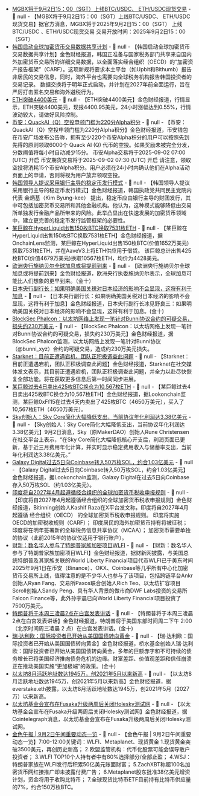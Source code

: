 - [MGBX将于9月2日15：00（SGT）上线BTC/USDC、 ETH/USDC现货交易](https://support.mgbx.com/hc/zh-cn/articles/13660120961295) - 📰 null - 【MGBX将于9月2日15：00（SGT）上线BTC/USDC、 ETH/USDC现货交易】据官方消息，MGBX将于2025年9月2日15：00（SGT） 上线BTC/USDC 、ETH/USDC现货交易 
交易开放时间：2025年9月2日15：00（SGT）
- [韩国启动全球加密货币交易数据共享计划](https://ns3.ai/en/bVNg1m1Wpv) - 📰 null - 【韩国启动全球加密货币交易数据共享计划】金色财经报道，韩国正准备与国家税务部门共享来自国内外加密货币交易所的详细交易数据，以全面落实经合组织（OECD）的“加密资产报告框架”（CARF）。这项新规将要求本土平台（如Upbit和Bithumb）报告非居民的交易信息，同时，海外平台也需要向全球税务机构报告韩国投资者的交易记录。 
数据交换将于明年正式启动，并计划在2027年前全面运行，旨在严厉打击匿名交易和海外避税行为。
- [ETH突破4400美元]() - 📰 null - 【ETH突破4400美元】金色财经报道，行情显示，ETH突破4400美元，现报4400.95美元，24小时涨幅达到0.55%，行情波动较大，请做好风险控制。
- [币安：QuackAI（Q）空投申领门槛为220分Alpha积分](https://www.binance.com/zh-CN/square/post/29133512781250) - 📰 null - 【币安：QuackAI（Q）空投申领门槛为220分Alpha积分】金色财经报道，币安钱包在币安广场发布公告称，拥有至少220个币安Alpha积分的用户可以按照先到先得的原则领取6000个 Quack AI (Q) 代币的空投。如果奖励未被完全分发，分数阈值将每小时自动减少15分。 
币安Alpha交易将于2025-09-02 07:00 (UTC) 开启 
币安期货交易将于2025-09-02 07:30 (UTC) 开启 
请注意，领取空投将消耗15个币安Alpha积分。用户必须在24小时内确认他们在Alpha活动页面上的申请，否则将视为用户放弃领取空投。
- [韩国领导人提议采用银行主导的稳定币发行模式](https://ns3.ai/en/3dxldRd7x8) - 📰 null - 【韩国领导人提议采用银行主导的稳定币发行模式】金色财经报道，韩国执政党共同民主党院内代表 金炳基（Kim Byung-kee） 提出，稳定币应由银行主导的财团发行，其中可包括加密货币交易所和其他金融机构。他认为，这种模式能够降低由交易所单独发行金融产品所带来的风险。此举凸显出在快速发展的加密货币领域中，建立更完善的稳定币发行监管框架的必要性。
- [某巨鲸在HyperLiquid出售150枚BTC换取7531枚ETH](https://x.com/OnchainLens/status/1962753179239752059) - 📰 null - 【某巨鲸在HyperLiquid出售150枚BTC换取7531枚ETH】金色财经报道，据OnchainLens监测，某巨鲸在HyperLiquid出售150枚BTC(价值1652万美元)换取7531枚ETH，并在AaveV3上将ETH供应用于借贷。 
该巨鲸总计出售425枚BTC(价值4679万美元)换取10567枚ETH，均价为4428美元。
- [欧洲央行施纳贝尔全球加息或将提前到来]() - 📰 null - 【欧洲央行施纳贝尔全球加息或将提前到来】金色财经报道，欧洲央行执委施纳贝尔表示，全球加息可能比人们想象的更早到来。（金十）
- [日本央行副行长：如果明确美国关税对日本经济的影响不会显现，这将有利于加息]() - 📰 null - 【日本央行副行长：如果明确美国关税对日本经济的影响不会显现，这将有利于加息】金色财经报道，日本央行副行长冰见野良三：如果明确美国关税对日本经济的影响不会显现，这将有利于加息。(金十)
- [BlockSec Phalcon：以太坊网络上发现一笔针对Bunni协议合约的可疑交易，损失约230万美元](https://x.com/Phalcon_xyz/status/1962743751568433416) - 📰 null - 【BlockSec Phalcon：以太坊网络上发现一笔针对Bunni协议合约的可疑交易，损失约230万美元】金色财经报道，据BlockSec Phalcon监测，以太坊网络上发现一笔针对Bunni协议（@bunni_xyz）合约的可疑交易，造成约230万美元损失。
- [Starknet：目前正遭遇宕机，团队正积极调查此问题](https://x.com/Starknet/status/1962740091937317247) - 📰 null - 【Starknet：目前正遭遇宕机，团队正积极调查此问题】金色财经报道，Starknet在社交媒体发文表示，其目前正遭遇宕机，团队正积极调查此问题，并全力以赴尽快恢复全部功能。将在获取更多信息后第一时间同步进展。
- [某巨鲸过去4日卖出425枚BTC换仓为10,567枚ETH](https://x.com/lookonchain/status/1962739910647095341) - 📰 null - 【某巨鲸过去4日卖出425枚BTC换仓为10,567枚ETH】金色财经报道，据Lookonchain监测，某巨鲸0xFf15在过去4天内卖出了425枚BTC（4650万美元），买入了10,567枚ETH（4650万美元）。
- [Sky创始人：Sky Core简化大幅降低支出，当前协议年化利润达3.38亿美元](https://x.com/RuneKek/status/1962554802694426986) - 📰 null - 【Sky创始人：Sky Core简化大幅降低支出，当前协议年化利润达3.38亿美元】9月2日消息，Sky（原MakerDAO）创始人Rune Christensen在社交平台上表示，“在Sky Core简化大幅降低核心开支后，利润页面已更新，基于近三月费用年化计算，并实时显示稳定费用收入与储蓄率支出，当前年化利润达3.38亿美元。”
- [Galaxy Digital过去5日向Coinbase转入50万枚SOL，约合1.03亿美元](https://x.com/lookonchain/status/1962736834884313279) - 📰 null - 【Galaxy Digital过去5日向Coinbase转入50万枚SOL，约合1.03亿美元】金色财经报道，据Lookonchain监测，Galaxy Digital在过去5日向Coinbase存入50万枚SOL（约1.03亿美元）。
- [印度将自2027年4月起遵循经合组织的全球加密货币税收申报规则](https://x.com/simplykashif/status/1962725030477095347) - 📰 null - 【印度将自2027年4月起遵循经合组织的全球加密货币税收申报规则】金色财经报道，Bitinning创始人Kashif Raza在X平台发文称，印度将自2027年4月起遵循 经合组织（OECD） 的全球加密货币税收申报规则。 
印度将实施OECD的加密税收规则（CARF）； 
印度居民的海外加密货币持有将被征税； 
印度将在明年签署新的全球税务信息共享协议（MCAA）； 
加密货币需要单独的协议（此前2015年的协议仅适用于银行账户）。
- [财新：数名华人参与了特朗普家族加密项目WLFI](https://finance.caixin.com/2025-09-02/102357973.html) - 📰 null - 【财新：数名华人参与了特朗普家族加密项目WLFI】金色财经报道，据财新网披露，与美国总统特朗普及其家族关联的World Liberty Financial项目代币WLFI已于美东时间2025年9月1日在币安（Binance）、OKX、Coinbase等几乎所有中心化加密货币交易所上线，值得注意的是不少华人也参与了该项目，包括跨链平台Ankr创始人Ryan Fang、交易所Paxos联合创始人Rich Teo、以太坊扩容项目Scroll创始人Sandy Peng、具有华人背景的做市商DWF Labs投资的交易所Falcon Finance等，此外孙宇晨已向World Liberty Financial项目投资了7500万美元。
- [特朗普将于本周三凌晨2点在白宫发表讲话]() - 📰 null - 【特朗普将于本周三凌晨2点在白宫发表讲话】金色财经报道，特朗普将于美国东部时间周二下午 2:00（北京时间周三凌晨 2 点）在白宫发表讲话。(金十)
- [瑞·达利欧：国际投资者已开始从美国国债转向黄金]() - 📰 null - 【瑞·达利欧：国际投资者已开始从美国国债转向黄金】金色财经报道，桥水基金创始人瑞·达利欧：国际投资者已开始从美国国债转向黄金，多年的巨额赤字和不可持续的债务增长已将美国经济推向债务危机的边缘。财富差距、价值观差距和信任崩溃正在推动美国实施“更加极端”的政策。(金十)
- [以太坊8月活跃地址数达1945万，创2021年5月以来新高](https://x.com/eth_everstake/status/1962543408222031995) - 📰 null - 【以太坊8月活跃地址数达1945万，创2021年5月以来新高】金色财经报道，据everstake.eth披露，以太坊8月活跃地址数达1945万，创2021年5月（2027万）以来新高。
- [以太坊基金会宣布在Fusaka升级两周后关闭Holesky测试网](https://x.com/Cointelegraph/status/1962719875761049794) - 📰 null - 【以太坊基金会宣布在Fusaka升级两周后关闭Holesky测试网】金色财经报道，据Cointelegraph消息，以太坊基金会宣布在Fusaka升级两周后关闭Holesky测试网。
- [金色午报 | 9月2日午间重要动态一览]() - 📰 null - 【金色午报 | 9月2日午间重要动态一览】7:00-12:00关键词：WLFI、Metaplanet、现货黄金 
1.现货黄金突破3500美元，再创历史新高； 
2.欧盟监管机构：代币化股票可能会误导散户投资者； 
3.WLFI TOP10个人持有者中有80%选择部分/全部止盈； 
4.WSJ：特朗普家族在WLFI发行后积累50亿美元账面财富； 
5.ZachXBT称超100名加密货币网红接推广却未披露付费广告； 
6.Metaplanet股东批准38亿美元增资计划，资金将用于收购比特币； 
7.全球现货比特币ETF目前持有比特币供应量的7%，约合150万枚BTC。
